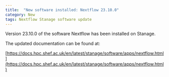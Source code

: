 ```yaml
---
title:  "New software installed: Nextflow 23.10.0"
category: New
tags: Nextflow Stanage software update
---
```


Version 23.10.0 of the software Nextflow has been installed on Stanage.

The updated documentation can be found at:

[https://docs.hpc.shef.ac.uk/en/latest/stanage/software/apps/nextflow.html](https://docs.hpc.shef.ac.uk/en/latest/stanage/software/apps/nextflow.html)